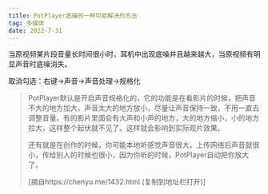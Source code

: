```yaml
---
title: PotPlayer底噪的一种可能解决的方法
tag: 多媒体
date: 2022-7-31
---
```


当原视频某片段音量长时间很小时，耳机中出现底噪并且越来越大，当原视频有明显声音时底噪消失。

取消勾选：右键->声音->声音处理->规格化

> PotPlayer默认是开启声音规格化的，它的功能是在看影片的时候，把声音不大的地方加大，声音太大的地方放小，尽量让声音保持一致，不用一直去调整音量。有的影片里面会有大声和小声的地方，大的地方缩小，小的地方拉大，这样整个起伏就不见了。这样就会影响到实际观片效果。
>
> 还有就是在创作的时候，你可能本地听感觉声音很大，上传网络后声音就很小，传给别人的时候也很小，因为你听的时候，PotPlayer自动把你放大了。
>
> [摘自https://chenyu.me/1432.html (复制到地址栏打开)]

